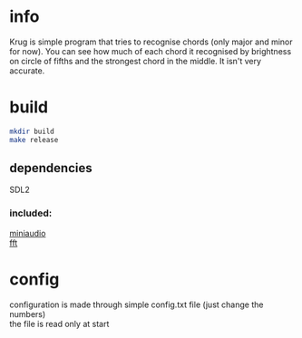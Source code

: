 
# info

Krug is simple program that tries to recognise chords (only major and minor for now).
You can see how much of each chord it recognised by brightness on circle of fifths and the strongest chord in the middle.
It isn't very accurate.

# build

```sh
mkdir build
make release
```

## dependencies

SDL2

### included:

[miniaudio](https://miniaud.io/)  
[fft](https://www.kurims.kyoto-u.ac.jp/~ooura/fft.html)

# config

configuration is made through simple config.txt file (just change the numbers)  
the file is read only at start
